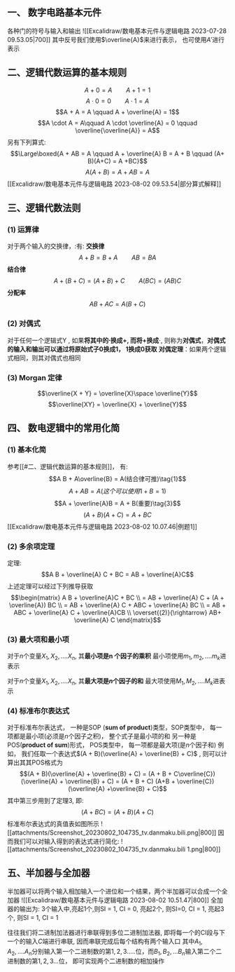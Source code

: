 ## 一、 数字电路基本元件
各种门的符号与输入和输出
![[Excalidraw/数电基本元件与逻辑电路 2023-07-28 09.53.05|700]]
其中反号我们使用$\overline{A}$来进行表示， 也可使用$A'$进行表示

## 二、逻辑代数运算的基本规则

$$A + 0 = A\qquad  A + 1 = 1$$
$$A \cdot  0  = 0 \qquad A \cdot 1  = A $$
$$A + A = A \qquad A + \overline{A} = 1$$
$$A \cdot A = A\qquad A \cdot \overline{A} = 0 \qquad \overline{\overline{A}} = A$$
另有下列算式:
$$\Large\boxed{A + AB = A \qquad  A + \overline{A} B = A + B \qquad (A+ B)(A+C) = A +BC}$$
$$A (A + B) = A +AB = A$$
[[Excalidraw/数电基本元件与逻辑电路 2023-08-02 09.53.54|部分算式解释]]
## 三、逻辑代数法则
### (1) 运算律
对于两个输入的交换律，:有: 
**交换律**
$$A + B  = B + A \qquad AB = BA$$
**结合律**
$$A + (B+ C) = (A + B) + C  \qquad  A(BC) = (AB) C$$
**分配率**
$$AB + AC = A(B+ C)$$
### (2) 对偶式
对于任何一个逻辑式Y , 如果**将其中的$\cdot$换成$+$, 而将$+$换成**$\cdot$, 则称为**对偶式**，**对偶式的输入和输出可以通过将原始式子0换成1， 1换成0获取**
**对偶定理**：如果两个逻辑式相同，则其对偶式也相同
### (3) Morgan 定律
$$\overline{X + Y} = \overline{X}\space \overline{Y}$$
$$\overline{XY} = \overline{X} + \overline{Y}$$
## 四、 数电逻辑中的常用化简
### (1) 基本化简
参考[[#二、逻辑代数运算的基本规则]]， 有:
$$A B + A\overline{B} = A(结合律可推)\tag{1}$$
$$A + AB = A(这个可以使用1 + B = 1)\tag{2}$$
$$A + \overline{A}B = A + B(重要)\tag{3}$$
$$(A+ B)(A+C) = A +BC$$
[[Excalidraw/数电基本元件与逻辑电路 2023-08-02 10.07.46|例题1]]
### (2) 多余项定理
定理: 
$$A B + \overline{A} C + BC = AB + \overline{A}C$$
上述定理可以经过下列推导获取
$$\begin{matrix}
A B  + \overline{A}C + BC \\ 
= AB + \overline{A} C + (A + \overline{A}) BC \\
= AB + \overline{A} C + ABC + \overline{A} BC \\
= AB + ABC  + \overline{A} C + \overline{A}CB \\
\overset{(2)}{\rightarrow} AB+ \overline{A} C
\end{matrix}$$
### (3) 最大项和最小项
对于$n$个变量$X_1, X_2, .... X_n$, 其**最小项是n 个因子的乘积**
最小项使用$m_1, m_2, .... m_k$进表示

对于$n$个变量$X_1, X_2, .... X_n$, 其**最大项是$n$个因子的和**
最大项使用$M_1, M_2, .... M_k$进表示

### (4) 标准布尔表达式
对于标准布尔表达式，
一种是SOP (**sum of product**)类型，SOP类型中， 每一项都是最小项(必须是$n$个因子之积)， 整个式子是最小项的和 
另一种是POS(**product of sum**)形式， POS类型中， 每一项都是最大项(是$n$个因子和)
例如， 我们任取一个表达式$(A + B)(\overline{A} + \overline{B} + C)$ , 则可以计算出其其POS格式为
$$(A + B)(\overline{A} + \overline{B} + C) = (A + B + C\overline{C}) (\overline{A} + \overline{B} + C) = (A + B + C) (A+B + \overline{C})(\overline{A} +\overline{B} + C)$$
其中第三步用到了定理3, 即:
$$(A + BC) = (A + B)(A + C)$$
标准布尔表达式的真值表如图所示
![[attachments/Screenshot_20230802_104735_tv.danmaku.bili.png|800]]
因而我们可以对输入得到的表达式进行简化:
![[attachments/Screenshot_20230802_104735_tv.danmaku.bili 1.png|800]]
## 五、半加器与全加器
半加器可以将两个输入相加输入一个进位和一个结果，两个半加器可以合成一个全加器
![[Excalidraw/数电基本元件与逻辑电路 2023-08-02 10.51.47|800]]
全加器的输出为: 3个输入中,亮起1个,则SI = 1, CI = 0, 亮起2个, 则SI=0, CI = 1, 亮起3个, 则SI = 1, CI = 1

往往我们将二进制加法器进行串联得到多位二进制加法器, 即将每一个的CI段与下一个的输入$C$端进行串联, 因而串联完成后每个结构有两个输入口
其中$A_1, A_2, .... A_n$分别输入第一个二进制数的第$1,2,3.....$位，而$B_1, B_2, ... B_n$输入第二个二进制数的第$1,2, 3...$位， 即可实现两个二进制数的相加操作


